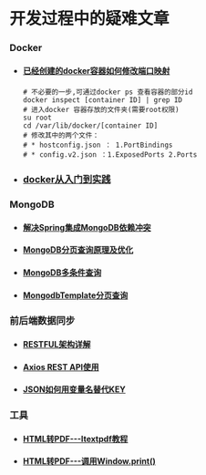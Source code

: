 # 开发过程中的疑难文章

### Docker

* #### [已经创建的docker容器如何修改端口映射](https://zhuanlan.zhihu.com/p/94949253)

  ```shell
  # 不必要的一步,可通过docker ps 查看容器的部分id
  docker inspect [container ID] | grep ID
  # 进入docker 容器存放的文件夹(需要root权限)
  su root
  cd /var/lib/docker/[container ID]
  # 修改其中的两个文件：
  # * hostconfig.json ： 1.PortBindings
  # * config.v2.json ：1.ExposedPorts 2.Ports
  ```

* ### [docker从入门到实践](https://yeasy.gitbook.io/docker_practice/)
  
  

### MongoDB

* #### [解决Spring集成MongoDB依赖冲突](https://blog.csdn.net/qq_42824504/article/details/125207755?spm=1001.2014.3001.5501)

* #### [MongoDB分页查询原理及优化](https://www.cnblogs.com/capqueen/p/MongoDBPagination.html)

* #### [MongoDB多条件查询](https://blog.csdn.net/tjbsl/article/details/80620303)

* #### [MongodbTemplate分页查询](https://arizzer.github.io/Blog.io/2020/07/21/Spring%E4%B8%AD%E4%BD%BF%E7%94%A8MongDB%E8%BF%9B%E8%A1%8C%E5%88%86%E9%A1%B5%E6%9F%A5%E8%AF%A2/)




### 前后端数据同步
* #### [RESTFUL架构详解](https://www.runoob.com/w3cnote/restful-architecture.html)

* #### [Axios REST API使用](https://www.runoob.com/vue2/vuejs-ajax-axios.html)

* #### [JSON如何用变量名替代KEY](https://blog.csdn.net/lihefei_coder/article/details/82499520)



### 工具

* #### [HTML转PDF---Itextpdf教程](https://blog.csdn.net/u010142437/article/details/84032005)

* #### [HTML转PDF---调用Window.print()](https://juejin.cn/post/6914081930447159303)
